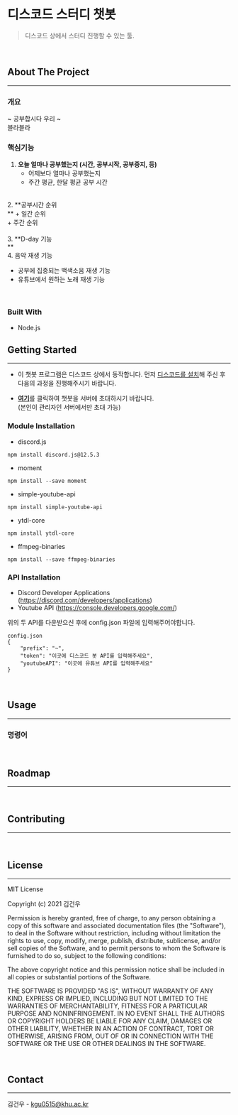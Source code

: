 #  디스코드 스터디 챗봇




>디스코드 상에서 스터디 진행할 수 있는 툴.

<br/>

## About The Project
------------------

### 개요
~ 공부합시다 우리 ~<br/>
블라블라

### 핵심기능

1. **오늘 얼마나 공부했는지 (시간, 공부시작, 공부중지, 등)<br/>**
    + 어제보다 얼마나 공부했는지<br/>
    + 주간 평균, 한달 평균 공부 시간<br/>
<br/>
2. **공부시간 순위<br/>**
    + 일간 순위<br/>
    + 주간 순위<br/>
<br/>
3. **D-day 기능<br/>**
<br/>
4. 음악 재생 기능

+ 공부에 집중되는 백색소음 재생 기능<br/>
+ 유튜브에서 원하는 노래 재생 기능

<br/>

### Built With

+ Node.js

## Getting Started
----------------------------

* 이 챗봇 프로그램은 디스코드 상에서 동작합니다. 먼저 [디스코드를 설치](https://discord.com/)해 주신 후 다음의 과정을 진행해주시기 바랍니다.

* [**여기**](https://discord.com/api/oauth2/authorize?client_id=907956665113018408&permissions=8&scope=bot)를 클릭하여 챗봇을 서버에 초대하시기 바랍니다.<br/>(본인이 관리자인 서버에서만 초대 가능)

### Module Installation

+ discord.js
```
npm install discord.js@12.5.3
```
+ moment
```
npm install --save moment
```
+ simple-youtube-api
```
npm install simple-youtube-api
```
+ ytdl-core
```
npm install ytdl-core
```
+ ffmpeg-binaries
```
npm install --save ffmpeg-binaries
```

### API Installation

+ Discord Developer Applications (https://discord.com/developers/applications)
+ Youtube API (https://console.developers.google.com/)

위의 두 API를 다운받으신 후에 config.json 파일에 입력해주어야합니다.

```
config.json
{
    "prefix": "~",  
    "token": "이곳에 디스코드 봇 API를 입력해주세요",
    "youtubeAPI": "이곳에 유튜브 API를 입력해주세요"
}
```


<br/>

## Usage
------------------------

### 명령어


<br/>

## Roadmap
----------------

<br/>

## Contributing
-----------------


<br/>

## License
---------------

MIT License

Copyright (c) 2021 김건우

Permission is hereby granted, free of charge, to any person obtaining a copy
of this software and associated documentation files (the "Software"), to deal
in the Software without restriction, including without limitation the rights
to use, copy, modify, merge, publish, distribute, sublicense, and/or sell
copies of the Software, and to permit persons to whom the Software is
furnished to do so, subject to the following conditions:

The above copyright notice and this permission notice shall be included in all
copies or substantial portions of the Software.

THE SOFTWARE IS PROVIDED "AS IS", WITHOUT WARRANTY OF ANY KIND, EXPRESS OR
IMPLIED, INCLUDING BUT NOT LIMITED TO THE WARRANTIES OF MERCHANTABILITY,
FITNESS FOR A PARTICULAR PURPOSE AND NONINFRINGEMENT. IN NO EVENT SHALL THE
AUTHORS OR COPYRIGHT HOLDERS BE LIABLE FOR ANY CLAIM, DAMAGES OR OTHER
LIABILITY, WHETHER IN AN ACTION OF CONTRACT, TORT OR OTHERWISE, ARISING FROM,
OUT OF OR IN CONNECTION WITH THE SOFTWARE OR THE USE OR OTHER DEALINGS IN THE
SOFTWARE.


<br/>

## Contact
------------------

김건우 - kgu0515@khu.ac.kr
